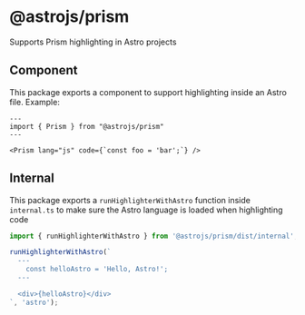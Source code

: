 # @astrojs/prism

Supports Prism highlighting in Astro projects

## Component

This package exports a component to support highlighting inside an Astro file. Example:

```astro
---
import { Prism } from "@astrojs/prism"
---

<Prism lang="js" code={`const foo = 'bar';`} />
```

## Internal

This package exports a `runHighlighterWithAstro` function inside `internal.ts` to make sure the Astro language is loaded when highlighting code

```typescript
import { runHighlighterWithAstro } from '@astrojs/prism/dist/internal';

runHighlighterWithAstro(`
  ---
    const helloAstro = 'Hello, Astro!';
  ---

  <div>{helloAstro}</div>
`, 'astro');
```
